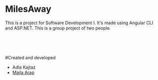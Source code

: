 # MilesAway
This is a project for Software Development I. It's made using Angular CLI and ASP.NET. This is a group project of two people.

<br />
<br />
<br />

#Created and developed
- Adla Kajtaz
- [Majla Arap](https://github.com/majla-arap)
